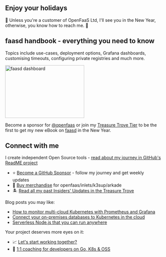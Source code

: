 ## Enjoy your holidays

🎅 Unless you're a customer of OpenFaaS Ltd, I'll see you in the New Year, otherwise, you know how to reach me. 🎅 

## faasd handbook - everything you need to know

Topics include use-cases, deployment options, Grafana dashboards, customising timeouts, configuring private registries and much more.

<img alt="faasd dashboard" src="https://pbs.twimg.com/media/EqRGzAtXMAEG8QV?format=jpg&name=small" width="255px" height="170px">

Become a sponsor for [@openfaas](https://github.com/sponsors/alexellis) or join my [Treasure Trove Tier](https://faasd.exit.openfaas.pro/function/trove/login/?r=) to be the first to get my new eBook on [faasd](https://github.com/openfaas/faasd) in the New Year.

## Connect with me

I create independent Open Source tools - [read about my journey in GitHub's ReadME project](https://github.com/readme/alex-ellis)

* ⭐️ [Become a GitHub Sponsor](https://github.com/sponsors/alexellis) - follow my journey and get weekly updates
* 👕 [Buy merchandise](https://store.openfaas.com/collections) for openfaas/inlets/k3sup/arkade
* 🏝️ [Read all my past Insiders' Updates in the Treasure Trove](https://faasd.exit.openfaas.pro/function/trove/)

Blog posts you may like:

* [How to monitor multi-cloud Kubernetes with Prometheus and Grafana](https://inlets.dev/blog/2020/12/15/multi-cluster-monitoring.html)
* [Connect your on-premises databases to Kubernetes in the cloud](https://inlets.dev/blog/2020/11/06/hybrid-cloud-with-inlets.html)
* [Serverless Node.js that you can run anywhere](https://www.openfaas.com/blog/serverless-nodejs/)

Your project deserves more eyes on it:

* 📈 [Let's start working together?](https://www.alexellis.io/)
* 👔 [1:1 coaching for developers on Go, K8s & OSS](https://calendly.com/alexellis/1-1-discounted-coaching)
